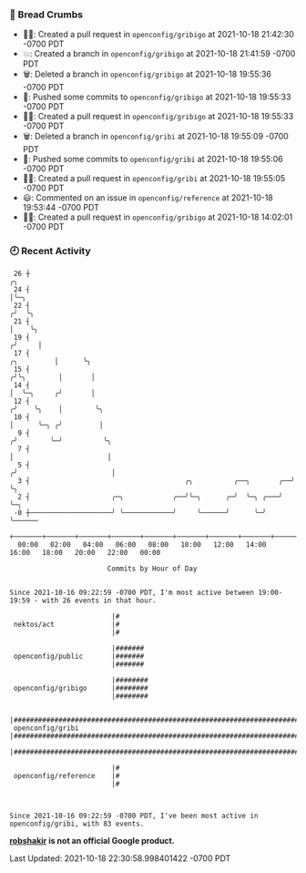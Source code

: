 ### 🍞 Bread Crumbs

 * ✍🏼: Created a pull request in `openconfig/gribigo` at 2021-10-18 21:42:30 -0700 PDT
 * 💥: Created a branch in `openconfig/gribigo` at 2021-10-18 21:41:59 -0700 PDT
 * 🗑: Deleted a branch in `openconfig/gribigo` at 2021-10-18 19:55:36 -0700 PDT
 * 🚢: Pushed some commits to `openconfig/gribigo` at 2021-10-18 19:55:33 -0700 PDT
 * ✍🏼: Created a pull request in `openconfig/gribigo` at 2021-10-18 19:55:33 -0700 PDT
 * 🗑: Deleted a branch in `openconfig/gribi` at 2021-10-18 19:55:09 -0700 PDT
 * 🚢: Pushed some commits to `openconfig/gribi` at 2021-10-18 19:55:06 -0700 PDT
 * ✍🏼: Created a pull request in `openconfig/gribi` at 2021-10-18 19:55:05 -0700 PDT
 * 😃: Commented on an issue in `openconfig/reference` at 2021-10-18 19:53:44 -0700 PDT
 * ✍🏼: Created a pull request in `openconfig/gribigo` at 2021-10-18 14:02:01 -0700 PDT

### 🕘 Recent Activity
```
 26 ┼                                                                                 ╭╮
 24 ┤                                                                                 │╰─╮
 22 ┤                                                                                ╭╯  ╰╮
 21 ┤                                                                                │    ╰╮
 19 ┤                                                                               ╭╯     │
 17 ┤                                                                    ╭╮         │      ╰╮
 15 ┤                                                                   ╭╯╰╮        │       │
 14 ┤                                                                   │  ╰─╮     ╭╯       │
 12 ┤                                                                  ╭╯    ╰╮    │        ╰╮
 10 ┤                                                                  │      ╰─╮ ╭╯         │
  9 ┤                                                                 ╭╯        ╰─╯          ╰╮
  7 ┤                                                                 │                       │
  5 ┤                                                                ╭╯                       │
  3 ┤                                      ╭╮          ╭──╮       ╭──╯                        ╰╮
  2 ┤                    ╭─╮            ╭──╯╰─╮      ╭─╯  ╰─╮ ╭───╯                            ╰─╮
 -0 ┼────────────────────╯ ╰────────────╯     ╰──────╯      ╰─╯                                  ╰──────
    +───────+───────+───────+───────+───────+───────+───────+───────+───────+───────+───────+───────+────
  00:00   02:00   04:00   06:00   08:00   10:00   12:00   14:00   16:00   18:00   20:00   22:00   00:00   

						Commits by Hour of Day


Since 2021-10-16 09:22:59 -0700 PDT, I'm most active between 19:00-19:59 - with 26 events in that hour.

```



```
                         |#
 nektos/act              |#
                         |#

                         |#######
 openconfig/public       |#######
                         |#######

                         |########
 openconfig/gribigo      |########
                         |########

                         |###################################################################################
 openconfig/gribi        |###################################################################################
                         |###################################################################################

                         |#
 openconfig/reference    |#
                         |#



Since 2021-10-16 09:22:59 -0700 PDT, I've been most active in openconfig/gribi, with 83 events.

```
**[robshakir](mailto:robjs@google.com) is not an official Google product.**  


Last Updated: 2021-10-18 22:30:58.998401422 -0700 PDT
